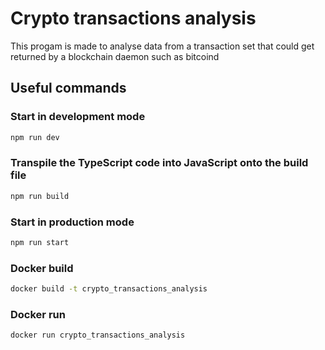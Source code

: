 # Crypto transactions analysis

This progam is made to analyse data from a transaction set that could get returned by a blockchain daemon such as bitcoind

## Useful commands

### Start in development mode

```bash
npm run dev
```

### Transpile the TypeScript code into JavaScript onto the build file

```bash
npm run build
```

### Start in production mode

```bash
npm run start
```

### Docker build

```bash
docker build -t crypto_transactions_analysis
```

### Docker run

```bash
docker run crypto_transactions_analysis
```
